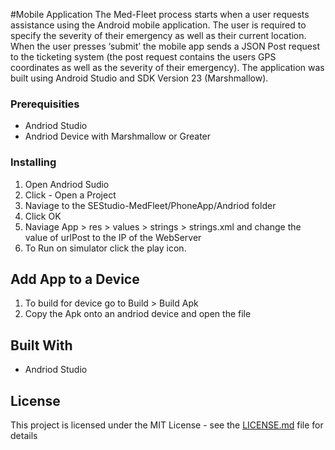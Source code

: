 #Mobile Application
The Med-Fleet process starts when a user requests assistance using the Android mobile application. The user is required to specify the severity of their emergency as well as their current location. When the user presses ‘submit’ the mobile app sends a JSON Post request to the ticketing system (the post request contains the users GPS coordinates as well as the severity of their emergency). The application was built using Android Studio and SDK Version 23 (Marshmallow).

### Prerequisities

* Andriod Studio
* Andriod Device with Marshmallow or Greater 

### Installing
1. Open Andriod Sudio
2. Click - Open a Project
3. Naviage to the SEStudio-MedFleet/PhoneApp/Andriod folder
4. Click OK
5. Naviage App > res > values > strings > strings.xml and change the value of urlPost to the IP of the WebServer
6. To Run on simulator click the play icon.



## Add App to a Device
1. To build for device go to Build > Build Apk
2. Copy the Apk onto an andriod device and open the file

## Built With

* Andriod Studio

## License

This project is licensed under the MIT License - see the [LICENSE.md](LICENSE.md) file for details
